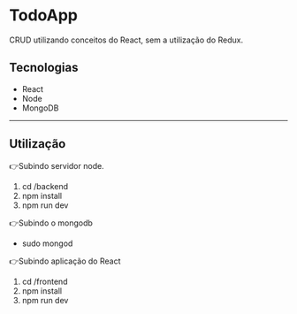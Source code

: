 # TodoApp

CRUD utilizando conceitos do React, sem a utilização do Redux.

## Tecnologias

*   React
*   Node
*   MongoDB

* * *

## Utilização

:point_right:Subindo servidor node.

1.  cd /backend
2.  npm install
3.  npm run dev

:point_right:Subindo o mongodb

*   sudo mongod

:point_right:Subindo aplicação do React

1.  cd /frontend
2.  npm install
3.  npm run dev